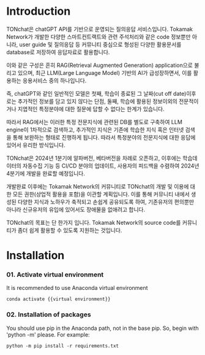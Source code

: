 # Introduction

TONchat은 chatGPT API를 기반으로 운영되는 질의응답 서비스입니다. Tokamak Network가 개발한 다양한 스마트컨트랙트와 관련 주석처리와 같은 code 정보뿐만 아니라, user guide 및 질의응답 등 커뮤니티 중심으로 형성된 다양한 활용문서를 database로 저장하여 응답자료로 활용합니다.

이와 같은 구성은 흔히 RAG(Retrieval Augmented Generation) application으로 불리고 있으며, 최근 LLM(Large Language Model) 기반의 AI가 급성장하면서, 이를 활용하는 응용서비스 중의 하나입니다.

즉, chatGPT와 같인 일반적인 모델은 첫째, 학습이 종료된 그 날짜(cut off date)이후로는 추가적인 정보를 담고 있지 않다는 단점, 둘째, 학습에 활용된 정보이외의 전문적이거나 지엽적인 특정분야에 대한 질문에 답할 수 없다는 한계가 있습니다.

따라서 RAG에서는 이러한 특정 전문지식에 관련된 DB를 별도로 구축하여 LLM engine이 1차적으로 검색하고, 추가적인 지식은 기존에 학습한 지식 혹은 인터넷 검색을 통해 보완하는 형태로 진행하게 됩니다. 따라서 특정분야의 전문지식에 대한 응답에 있어서 유리한 방식입니다.

TONchat은 2024년 1분기에 알파버전, 베타버전을 차례로 오픈하고, 이후에는 학습데이터의 자동수집 기능 등 CI/CD 분야의 업데이트, 사용자의 피드백을 수렴하여 2024년 4분기에 개발을 완료할 예정입니다.

개발완료 이후에는 Tokamak Network의 커뮤니티로 TONchat의 개발 및 이용에 대한 모든 권한(상업적 활용을 포함)을 이관할 계획입니다. 이를 통해 커뮤니티 내에서 생성된 다양한 지식과 노하우가 축적되고 손쉽게 공유되도록 하여, 기존유저의 편의뿐만 아니라 신규유저의 유입에 있어서도 장애물을 없애려고 합니다.

TONchat의 목표는 단 한가지 입니다. Tokamak Network의 source code를 커뮤니티가 좀더 쉽게 활용할 수 있도록 지원하는 것입니다.


# Installation
### 01. Activate virtual environment
It is recommended to use Anaconda virtual environment

    conda activate {{virtual environment}}

### 02. Installation of packages
You should use pip in the Anaconda path, not in the base pip. So, begin with 'python -m' please. For example:


    python -m pip install -r requirements.txt